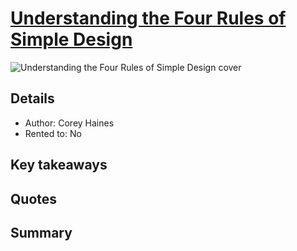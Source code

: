 # [Understanding the Four Rules of Simple Design](https://www.goodreads.com/book/show/21841698-understanding-the-four-rules-of-simple-design)

![Understanding the Four Rules of Simple Design cover](https://images-na.ssl-images-amazon.com/images/S/compressed.photo.goodreads.com/books/1396526955i/21841698.jpg "Understanding the Four Rules of Simple Design cover")

## Details
- Author: Corey Haines
- Rented to: No

## Key takeaways

## Quotes

## Summary